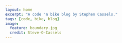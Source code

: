 ```yaml
---
layout: home
excerpt: "A code 'n bike blog by Stephen Cassels."
tags: [code, bike, blog]
image:
  feature: boundary.jpg
  credit: Steve-O-Cassels
---
```

